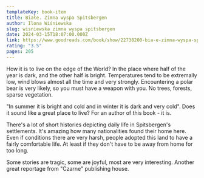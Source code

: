```yaml
---
templateKey: book-item
title: Białe. Zimna wyspa Spitsbergen
author: Ilona Wiśniewska
slug: wisniewska zimna wyspa spitsbergen
date: 2024-03-15T18:07:00.000Z
link: https://www.goodreads.com/book/show/22738200-bia-e-zimna-wyspa-spitsbergen?ac=1&from_search=true&qid=xzr4eoC5Hi&rank=1
rating: "3.5"
pages: 205
---
```

How it is to live on the edge of the World? In the place where half of the year is dark, and the other half is bright. Temperatures tend to be extremally low, wind blows almost all the time and very strongly. Encountering a polar bear is very likely, so you must have a weapon with you. No trees, forests, sparse vegetation. 

"In summer it is bright and cold and in winter it is dark and very cold". Does it sound like a great place to live? For an author of this book - it is.

There's a lot of short histories depicting daily life in Spitsbergen's settlements. It's amazing how many nationalities found their home here. Even if conditions there are very harsh, people adopted this land to have a fairly comfortable life. At least if they don't have to be away from home for too long. 

Some stories are tragic, some are joyful, most are very interesting. Another great reportage from "Czarne" publishing house.
